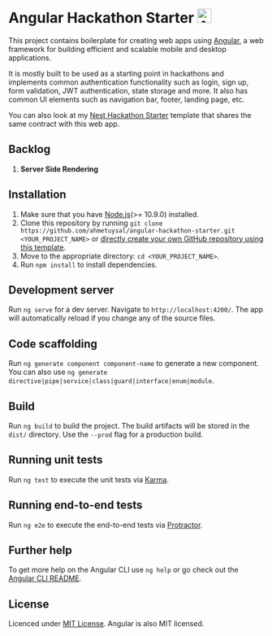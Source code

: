 # Angular Hackathon Starter <a href="https://angular.io/" target="blank"><img src="https://angular.io/assets/images/logos/angular/angular.svg" height="28px" alt="Angular Logo"/></a>

This project contains boilerplate for creating web apps using [Angular](https://angular.io), a web framework for building efficient and scalable mobile and desktop applications.

It is mostly built to be used as a starting point in hackathons and implements common authentication functionality such as login, sign up, form validation, JWT authentication, state storage and more. It also has common UI elements such as navigation bar, footer, landing page, etc.

You can also look at my [Nest Hackathon Starter](https://github.com/ahmetuysal/nest-hackathon-starter) template that shares the same contract with this web app.

## Backlog

1. **Server Side Rendering**

## Installation

1. Make sure that you have [Node.js](https://nodejs.org)(>= 10.9.0) installed.
2. Clone this repository by running `git clone https://github.com/ahmetuysal/angular-hackathon-starter.git <YOUR_PROJECT_NAME>` or [directly create your own GitHub repository using this template](https://github.com/ahmetuysal/angular-hackathon-starter/generate).
3. Move to the appropriate directory: `cd <YOUR_PROJECT_NAME>`.
4. Run `npm install` to install dependencies.

## Development server

Run `ng serve` for a dev server. Navigate to `http://localhost:4200/`. The app will automatically reload if you change any of the source files.

## Code scaffolding

Run `ng generate component component-name` to generate a new component. You can also use `ng generate directive|pipe|service|class|guard|interface|enum|module`.

## Build

Run `ng build` to build the project. The build artifacts will be stored in the `dist/` directory. Use the `--prod` flag for a production build.

## Running unit tests

Run `ng test` to execute the unit tests via [Karma](https://karma-runner.github.io).

## Running end-to-end tests

Run `ng e2e` to execute the end-to-end tests via [Protractor](http://www.protractortest.org/).

## Further help

To get more help on the Angular CLI use `ng help` or go check out the [Angular CLI README](https://github.com/angular/angular-cli/blob/master/README.md).

## License

Licenced under [MIT License](LICENSE). Angular is also MIT licensed.
